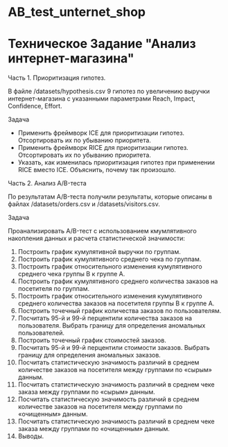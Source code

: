 # AB_test_unternet_shop

# Техническое Задание "Анализ интернет-магазина"

Часть 1. Приоритизация гипотез.

В файле /datasets/hypothesis.csv 9 гипотез по увеличению выручки интернет-магазина с указанными параметрами Reach, Impact, Confidence, Effort.

Задача
- Применить фреймворк ICE для приоритизации гипотез. Отсортировать их по убыванию приоритета.
- Применить фреймворк RICE для приоритизации гипотез. Отсортировать их по убыванию приоритета.
- Указать, как изменилась приоритизация гипотез при применении RICE вместо ICE. Объяснить, почему так произошло.

Часть 2. Анализ A/B-теста

По результатам A/B-теста получили результаты, которые описаны в файлах /datasets/orders.csv и /datasets/visitors.csv.

Задача

Проанализировать A/B-тест с использованием кмумлятивного накопления данных и расчета статистической значимости:
1.	Построить график кумулятивной выручки по группам.
2.	Построить график кумулятивного среднего чека по группам.
3.	Построить график относительного изменения кумулятивного среднего чека группы B к группе A.
4.	Построить график кумулятивного среднего количества заказов на посетителя по группам.
5.	Построить график относительного изменения кумулятивного среднего количества заказов на посетителя группы B к группе A.
6.	Построить точечный график количества заказов по пользователям. 
7.	Посчитать 95-й и 99-й перцентили количества заказов на пользователя. Выбрать границу для определения аномальных пользователей.
8.	Построить точечный график стоимостей заказов.
9.	Посчитать 95-й и 99-й перцентили стоимости заказов. Выбрать границу для определения аномальных заказов.
10.	Посчитать статистическую значимость различий в среднем количестве заказов на посетителя между группами по «сырым» данным. 
11.	Посчитать статистическую значимость различий в среднем чеке заказа между группами по «сырым» данным.
12.	Посчитать статистическую значимость различий в среднем количестве заказов на посетителя между группами по «очищенным» данным.
13.	Посчитать статистическую значимость различий в среднем чеке заказа между группами по «очищенным» данным.
14. Выводы.
